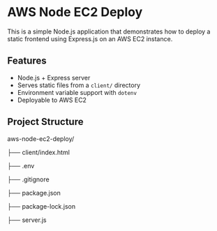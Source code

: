 # AWS Node EC2 Deploy

This is a simple Node.js application that demonstrates how to 
deploy a static frontend using Express.js on an AWS EC2 
instance.

## Features

- Node.js + Express server
- Serves static files from a `client/` directory
- Environment variable support with `dotenv`
- Deployable to AWS EC2

## Project Structure

aws-node-ec2-deploy/

├── client/index.html

├── .env

├── .gitignore

├── package.json

├── package-lock.json

├── server.js
